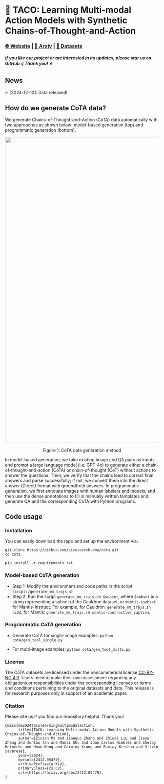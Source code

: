 # 🌮 TACO: Learning Multi-modal Action Models with Synthetic Chains-of-Thought-and-Action

<h3 align="left"> <a href="https://taco-project.github.io/">🌐 Website</a> | <a href="https://arxiv.org/pdf/2412.05479">📑 Arxiv</a> | <a href="https://huggingface.co/collections/agentstudio-family/cota-datasets-6765ba941a7a2d2b78f22553">🤗 Datasets</a></h3>
    
<h5 align="left"> If you like our project or are interested in its updates, please star us on GitHub :) Thank you! ⭐ </h2>

## News
 
 🔥 [2024-12-10]: Data released!

## How do we generate CoTA data?
We generate Chains-of-Thought-and–Action (CoTA) data automatically with two approaches as shown below: model-based generation (top) and programmatic generation (bottom).

<p align="center">
  <img src="data_gen.png" width="1000" style="margin-bottom: 0.2;"/>
  <p align="center">Figure 1. CoTA data generation method</p>
<p>

In model-based generation, we take existing image and QA pairs as inputs and prompt a large language model (i.e. GPT-4o) to generate
either a chain-of-thought-and-action (CoTA) or chain-of-thought (CoT) without actions to answer the questions. Then, we verify that the
chains lead to correct final answers and parse successfully; if not, we convert them into the direct answer (Direct) format with groundtruth
answers. In programmatic generation, we first annotate images with human labelers and models, and then use the dense annotations to fill
in manually written templates and generate QA and the corresponding CoTA with Python programs.

## Code usage
### Installation
You can easily download the repo and set up the environment via:
```
git clone https://github.com/airesearch-emu/cota.git
cd cota

pip install -r requirements.txt
```

### Model-based CoTA generation 
- Step 1: Modify the environment and code paths in the script ```scripts/generate_mm_trajs.sh```
- Step 2: Run the script ```generate_mm_trajs.sh $subset```, where ```$subset``` is a string representing a subset of the Cauldron dataset, or ```mantis-$subset``` for Mantis-Instruct.
For example, for Cauldron: ```generate_mm_trajs.sh ai2d```; for Mantis: ```generate_mm_trajs.sh mantis-contrastive_caption```.

### Programmatic CoTA generation 
- Generate CoTA for single-image examples:
```python cota/gen_tool_single.py```

- For multi-image examples:
```python cota/gen_tool_multi.py```


### License
The CoTA datasets are licensed under the noncommerical license [CC-BY-NC 4.0](https://creativecommons.org/licenses/by-nc/4.0/). Users need to make their own assessment regarding any obligations or responsibilities under the corresponding licenses or terms and conditions pertaining to the original datasets and data. This release is for research purposes only in support of an academic paper.

### Citation
Please cite us if you find our repository helpful. Thank you!
```
@misc{ma2024tacolearningmultimodalaction,
      title={TACO: Learning Multi-modal Action Models with Synthetic Chains-of-Thought-and-Action}, 
      author={Zixian Ma and Jianguo Zhang and Zhiwei Liu and Jieyu Zhang and Juntao Tan and Manli Shu and Juan Carlos Niebles and Shelby Heinecke and Huan Wang and Caiming Xiong and Ranjay Krishna and Silvio Savarese},
      year={2024},
      eprint={2412.05479},
      archivePrefix={arXiv},
      primaryClass={cs.CV},
      url={https://arxiv.org/abs/2412.05479}, 
}
```
